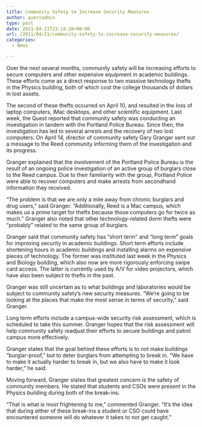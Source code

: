 ```yaml
---
title: Community Safety to Increase Security Measures
author: questadmin
type: post
date: 2011-04-21T23:14:28+00:00
url: /2011/04/21/community-safety-to-increase-security-measures/
categories:
  - News

---
```

Over the next several months, community safety will be increasing efforts to secure computers and other expensive equipment in academic buildings. These efforts come as a direct response to two massive technology thefts in the Physics building, both of which cost the college thousands of dollars in lost assets.

The second of these thefts occurred on April 10, and resulted in the loss of laptop computers, iMac desktops, and other scientific equipment. Last week, the Quest reported that community safety was conducting an investigation in tandem with the Portland Police Bureau. Since then, the investigation has led to several arrests and the recovery of two lost computers. On April 14, director of community safety Gary Granger sent out a message to the Reed community informing them of the investigation and its progress.

Granger explained that the involvement of the Portland Police Bureau is the result of an ongoing police investigation of an active group of burglars close to the Reed campus. Due to their familiarity with the group, Portland Police were able to recover computers and make arrests from secondhand information they received.

“The problem is that we are only a mile away from chronic burglars and drug users,” said Granger. “Additionally, Reed is a Mac campus, which makes us a prime target for thefts because those computers go for twice as much.” Granger also noted that other technology-related dorm thefts were “probably” related to the same group of burglars.

Granger said that community safety has “short term” and “long term” goals for improving security in academic buildings. Short term efforts include shortening hours in academic buildings and installing alarms on expensive pieces of technology. The former was instituted last week in the Physics and Biology building, which also now are more rigorously enforcing swipe card access. The latter is currently used by A/V for video projectors, which have also been subject to thefts in the past.

Granger was still uncertain as to what buildings and laboratories would be subject to community safety’s new security measures. “We’re going to be looking at the places that make the most sense in terms of security,” said Granger.

Long term efforts include a campus-wide security risk assessment, which is scheduled to take this summer. Granger hopes that the risk assessment will help community safety readjust their efforts to secure buildings and patrol campus more effectively.

Granger states that the goal behind these efforts is to not make buildings “burglar-proof,” but to deter burglars from attempting to break in. “We have to make it actually harder to break in, but we also have to make it look harder,” he said.

Moving forward, Granger states that greatest concern is the safety of community members. He stated that students and CSOs were present in the Physics building during both of the break-ins.

“That is what is most frightening to me,” commented Granger. “It’s the idea that during either of these break-ins a student or CSO could have encountered someone will do whatever it takes to not get caught.”